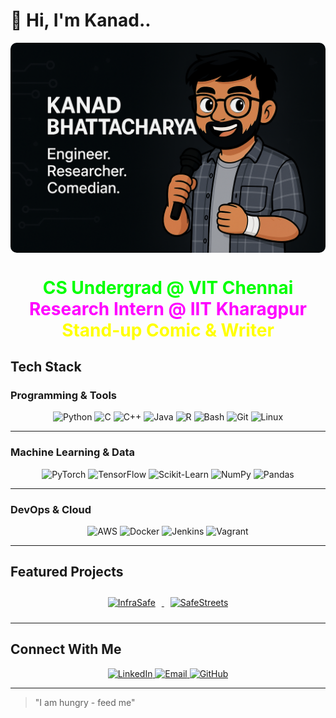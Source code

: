 # 👋 Hi, I'm Kanad..

<img align="center" src="https://raw.githubusercontent.com/kanadb004/kanadb004/main/assets/kanad-cartoon-banner-2.png" alt="Kanad Avatar Banner" style="border-radius: 10px;">

<h1 align="center">
  <span style="color: #00FF00; display: inline-block; animation: float 3s ease-in-out infinite;">CS Undergrad @ VIT Chennai</span><br/>
  <span style="color: #FF00FF; display: inline-block; animation: float 3.2s ease-in-out infinite;">Research Intern @ IIT Kharagpur</span><br/>
  <span style="color: #FFFF00; display: inline-block; animation: float 3.4s ease-in-out infinite;">Stand-up Comic & Writer</span>
</h1>


## Tech Stack

### Programming & Tools
<div align="center">
  <img src="https://img.shields.io/badge/Python-3776AB?style=for-the-badge&logo=python&logoColor=white" alt="Python">
  <img src="https://img.shields.io/badge/C-A8B9CC?style=for-the-badge&logo=c&logoColor=black" alt="C">
  <img src="https://img.shields.io/badge/C++-00599C?style=for-the-badge&logo=cplusplus&logoColor=white" alt="C++">
  <img src="https://img.shields.io/badge/Java-007396?style=for-the-badge&logo=openjdk&logoColor=white" alt="Java">
  <img src="https://img.shields.io/badge/R-276DC3?style=for-the-badge&logo=r&logoColor=white" alt="R">
  <img src="https://img.shields.io/badge/Bash-4EAA25?style=for-the-badge&logo=gnu-bash&logoColor=white" alt="Bash">
  <img src="https://img.shields.io/badge/Git-F05032?style=for-the-badge&logo=git&logoColor=white" alt="Git">
  <img src="https://img.shields.io/badge/Linux-FCC624?style=for-the-badge&logo=linux&logoColor=black" alt="Linux">
</div>

---

### Machine Learning & Data
<div align="center">
  <img src="https://img.shields.io/badge/PyTorch-EE4C2C?style=for-the-badge&logo=pytorch&logoColor=white" alt="PyTorch">
  <img src="https://img.shields.io/badge/TensorFlow-FF6F00?style=for-the-badge&logo=tensorflow&logoColor=white" alt="TensorFlow">
  <img src="https://img.shields.io/badge/Scikit_Learn-F7931E?style=for-the-badge&logo=scikit-learn&logoColor=white" alt="Scikit-Learn">
  <img src="https://img.shields.io/badge/NumPy-013243?style=for-the-badge&logo=numpy&logoColor=white" alt="NumPy">
  <img src="https://img.shields.io/badge/Pandas-150458?style=for-the-badge&logo=pandas&logoColor=white" alt="Pandas">
</div>

---

### DevOps & Cloud
<div align="center">
  <img src="https://img.shields.io/badge/AWS-232F3E?style=for-the-badge&logo=amazon-aws&logoColor=white" alt="AWS">
  <img src="https://img.shields.io/badge/Docker-2496ED?style=for-the-badge&logo=docker&logoColor=white" alt="Docker">
  <img src="https://img.shields.io/badge/Jenkins-D24939?style=for-the-badge&logo=jenkins&logoColor=white" alt="Jenkins">
  <img src="https://img.shields.io/badge/Vagrant-1868F2?style=for-the-badge&logo=vagrant&logoColor=white" alt="Vagrant">
</div>

---

## Featured Projects

<div align="center">
  <a href="https://github.com/kanadb004/InfraSafe">
    <img src="https://github-readme-stats.vercel.app/api/pin/?username=kanadb004&repo=InfraSafe&theme=dark" alt="InfraSafe" style="margin: 10px;">
  </a>
  <a href="https://github.com/kanadb004/SafeStreets-ViolenceDetection">
    <img src="https://github-readme-stats.vercel.app/api/pin/?username=kanadb004&repo=SafeStreets-ViolenceDetection&theme=dark" alt="SafeStreets" style="margin: 10px;">
  </a>
</div>

---

## Connect With Me

<div align="center">
  <a href="https://linkedin.com/in/kanadb004">
    <img src="https://img.shields.io/badge/LinkedIn-0A66C2?style=for-the-badge&logo=linkedin&logoColor=white" alt="LinkedIn">
  </a>
  <a href="mailto:kanadb004@gmail.com">
    <img src="https://img.shields.io/badge/Email-D14836?style=for-the-badge&logo=gmail&logoColor=white" alt="Email">
  </a>
  <a href="https://github.com/kanadb004">
    <img src="https://img.shields.io/badge/GitHub-181717?style=for-the-badge&logo=github&logoColor=white" alt="GitHub">
  </a>
</div>

---

> "I am hungry - feed me" 
